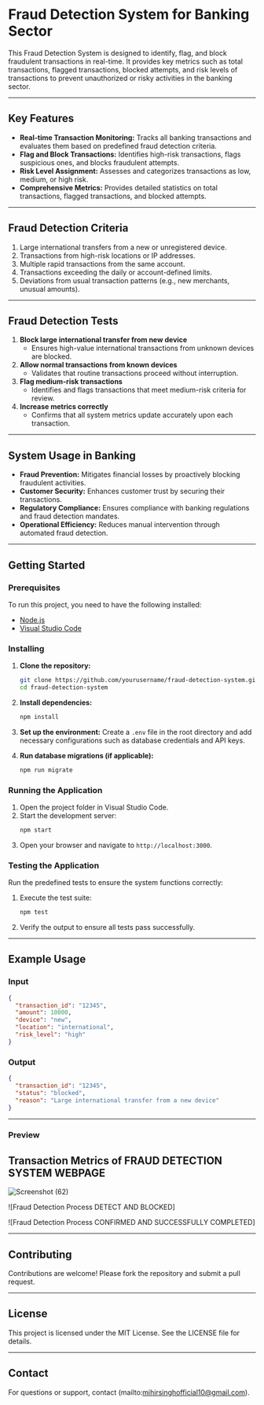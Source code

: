 # Fraud Detection System for Banking Sector

This Fraud Detection System is designed to identify, flag, and block fraudulent transactions in real-time. It provides key metrics such as total transactions, flagged transactions, blocked attempts, and risk levels of transactions to prevent unauthorized or risky activities in the banking sector.

---

## Key Features

- **Real-time Transaction Monitoring:** Tracks all banking transactions and evaluates them based on predefined fraud detection criteria.
- **Flag and Block Transactions:** Identifies high-risk transactions, flags suspicious ones, and blocks fraudulent attempts.
- **Risk Level Assignment:** Assesses and categorizes transactions as low, medium, or high risk.
- **Comprehensive Metrics:** Provides detailed statistics on total transactions, flagged transactions, and blocked attempts.

---

## Fraud Detection Criteria

1. Large international transfers from a new or unregistered device.
2. Transactions from high-risk locations or IP addresses.
3. Multiple rapid transactions from the same account.
4. Transactions exceeding the daily or account-defined limits.
5. Deviations from usual transaction patterns (e.g., new merchants, unusual amounts).

---

## Fraud Detection Tests

1. **Block large international transfer from new device**
   - Ensures high-value international transactions from unknown devices are blocked.
2. **Allow normal transactions from known devices**
   - Validates that routine transactions proceed without interruption.
3. **Flag medium-risk transactions**
   - Identifies and flags transactions that meet medium-risk criteria for review.
4. **Increase metrics correctly**
   - Confirms that all system metrics update accurately upon each transaction.

---

## System Usage in Banking

- **Fraud Prevention:** Mitigates financial losses by proactively blocking fraudulent activities.
- **Customer Security:** Enhances customer trust by securing their transactions.
- **Regulatory Compliance:** Ensures compliance with banking regulations and fraud detection mandates.
- **Operational Efficiency:** Reduces manual intervention through automated fraud detection.

---

## Getting Started

### Prerequisites

To run this project, you need to have the following installed:

- [Node.js](https://nodejs.org/)
- [Visual Studio Code](https://code.visualstudio.com/)

### Installing

1. **Clone the repository:**
    ```sh
    git clone https://github.com/yourusername/fraud-detection-system.git
    cd fraud-detection-system
    ```

2. **Install dependencies:**
    ```sh
    npm install
    ```

3. **Set up the environment:**
    Create a `.env` file in the root directory and add necessary configurations such as database credentials and API keys.

4. **Run database migrations (if applicable):**
    ```sh
    npm run migrate
    ```

### Running the Application

1. Open the project folder in Visual Studio Code.
2. Start the development server:
    ```sh
    npm start
    ```
3. Open your browser and navigate to `http://localhost:3000`.

### Testing the Application

Run the predefined tests to ensure the system functions correctly:

1. Execute the test suite:
    ```sh
    npm test
    ```
2. Verify the output to ensure all tests pass successfully.

---

## Example Usage

### Input
```json
{
  "transaction_id": "12345",
  "amount": 10000,
  "device": "new",
  "location": "international",
  "risk_level": "high"
}
```

### Output
```json
{
  "transaction_id": "12345",
  "status": "blocked",
  "reason": "Large international transfer from a new device"
}
```

---

### Preview

## Transaction Metrics of FRAUD DETECTION SYSTEM WEBPAGE 

![Screenshot (62)](https://github.com/user-attachments/assets/8f0cd9b5-f88b-4a1e-9c30-b4484b53be11)

![Fraud Detection Process DETECT AND BLOCKED]

![Fraud Detection Process CONFIRMED AND SUCCESSFULLY COMPLETED]

---

## Contributing

Contributions are welcome! Please fork the repository and submit a pull request.

---

## License

This project is licensed under the MIT License. See the LICENSE file for details.

---

## Contact

For questions or support, contact (mailto:mihirsinghofficial10@gmail.com).
